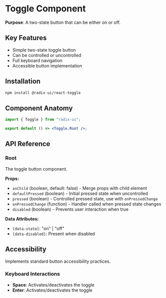 # Toggle Component

**Purpose**: A two-state button that can be either on or off.

## Key Features

- Simple two-state toggle button
- Can be controlled or uncontrolled
- Full keyboard navigation
- Accessible button implementation

## Installation

```bash
npm install @radix-ui/react-toggle
```

## Component Anatomy

```jsx
import { Toggle } from "radix-ui";

export default () => <Toggle.Root />;
```

## API Reference

### Root

The toggle button component.

**Props:**
- `asChild` (boolean, default: false) - Merge props with child element
- `defaultPressed` (boolean) - Initial pressed state when uncontrolled
- `pressed` (boolean) - Controlled pressed state, use with `onPressedChange`
- `onPressedChange` (function) - Handler called when pressed state changes
- `disabled` (boolean) - Prevents user interaction when true

**Data Attributes:**
- `[data-state]`: "on" | "off"
- `[data-disabled]`: Present when disabled

## Accessibility

Implements standard button accessibility practices.

### Keyboard Interactions

- **Space**: Activates/deactivates the toggle
- **Enter**: Activates/deactivates the toggle